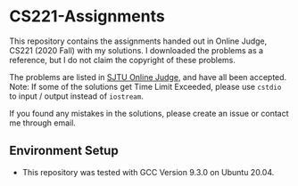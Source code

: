 # CS221-Assignments

This repository contains the assignments handed out in Online Judge, CS221 (2020 Fall) with my solutions. 
I downloaded the problems as a reference, but I do not claim the copyright of these problems.

The problems are listed in [SJTU Online Judge](https://acm.sjtu.edu.cn/OnlineJudge/), and have all been accepted.  
Note: If some of the solutions get Time Limit Exceeded, please use `cstdio` to input / output instead of `iostream`.

If you found any mistakes in the solutions, please create an issue or contact me through email.

## Environment Setup
* This repository was tested with GCC Version 9.3.0 on Ubuntu 20.04.